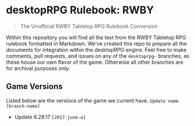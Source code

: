 # desktopRPG Rulebook: RWBY
> The Unofficial RWBY Tabletop RPG Rulebook Conversion

Within this repository you will find all the text from the RWBY Tabletop RPG rulebook formatted in Markdown. We've created this repo to prepare all the documents for integration within the desktopRPG engine. Feel free to make comments, pull requests, and issues on any of the `desktoprpg-` branches, as these house our own flavor of the game. Otherwise all other branches are for archival purposes only.



## Game Versions

Listed below are the versions of the game we current have. `Update name [branch-name]`

- Update 6.29.17 `[2017-june-a]`
